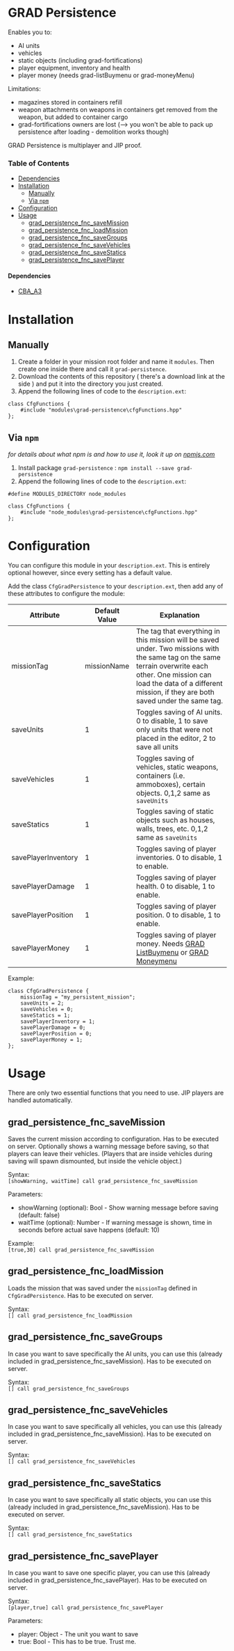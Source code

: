 # GRAD Persistence

Enables you to:

* AI units
* vehicles
* static objects (including grad-fortifications)
* player equipment, inventory and health
* player money (needs grad-listBuymenu or grad-moneyMenu)

Limitations:

* magazines stored in containers refill
* weapon attachments on weapons in containers get removed from the weapon, but added to container cargo
* grad-fortifications owners are lost (--> you won't be able to pack up persistence after loading - demolition works though)

GRAD Persistence is multiplayer and JIP proof.


### Table of Contents
<!-- TOC depthFrom:1 depthTo:6 withLinks:1 updateOnSave:0 orderedList:0 -->

- [Dependencies](#dependencies)
- [Installation](#installation)
	- [Manually](#manually)
	- [Via `npm`](#via-npm)
- [Configuration](#configuration)
- [Usage](#usage)
	- [grad_persistence_fnc_saveMission](#gradpersistencefncsavemission)
	- [grad_persistence_fnc_loadMission](#gradpersistencefncloadmission)
	- [grad_persistence_fnc_saveGroups](#gradpersistencefncsavegroups)
	- [grad_persistence_fnc_saveVehicles](#gradpersistencefncsavevehicles)
	- [grad_persistence_fnc_saveStatics](#gradpersistencefncsavestatics)
	- [grad_persistence_fnc_savePlayer](#gradpersistencefncsaveplayer)

<!-- /TOC -->

#### Dependencies
* [CBA_A3](https://github.com/CBATeam/CBA_A3)

# Installation
## Manually
1. Create a folder in your mission root folder and name it `modules`. Then create one inside there and call it `grad-persistence`.
2. Download the contents of this repository ( there's a download link at the side ) and put it into the directory you just created.
3. Append the following lines of code to the `description.ext`:

```sqf
class CfgFunctions {
    #include "modules\grad-persistence\cfgFunctions.hpp"
};
```

## Via `npm`
_for details about what npm is and how to use it, look it up on [npmjs.com](https://www.npmjs.com/)_

1. Install package `grad-persistence` : `npm install --save grad-persistence`
2. Append the following lines of code to the `description.ext`:

```sqf
#define MODULES_DIRECTORY node_modules

class CfgFunctions {
    #include "node_modules\grad-persistence\cfgFunctions.hpp"
};
```

# Configuration
You can configure this module in your `description.ext`. This is entirely optional however, since every setting has a default value.

Add the class `CfgGradPersistence` to your `description.ext`, then add any of these attributes to configure the module:

Attribute           | Default Value | Explanation
--------------------|---------------|---------------------------------------------------------------------------------------------------------------------------------------------------------------------------------------------------------------------------------------
missionTag          | missionName   | The tag that everything in this mission will be saved under. Two missions with the same tag on the same terrain overwrite each other. One mission can load the data of a different mission, if they are both saved under the same tag.
saveUnits           | 1             | Toggles saving of AI units. 0 to disable, 1 to save only units that were not placed in the editor, 2 to save all units
saveVehicles        | 1             | Toggles saving of vehicles, static weapons, containers (i.e. ammoboxes), certain objects. 0,1,2 same as `saveUnits`
saveStatics         | 1             | Toggles saving of static objects such as houses, walls, trees, etc. 0,1,2 same as `saveUnits`
savePlayerInventory | 1             | Toggles saving of player inventories. 0 to disable, 1 to enable.
savePlayerDamage    | 1             | Toggles saving of player health. 0 to disable, 1 to enable.
savePlayerPosition  | 1             | Toggles saving of player position. 0 to disable, 1 to enable.
savePlayerMoney     | 1             | Toggles saving of player money. Needs [GRAD ListBuymenu](https://github.com/gruppe-adler/grad-listBuymenu) or [GRAD Moneymenu](https://github.com/gruppe-adler/grad-moneyMenu)

Example:

```sqf
class CfgGradPersistence {
    missionTag = "my_persistent_mission";
    saveUnits = 2;
    saveVehicles = 0;
    saveStatics = 1;
    savePlayerInventory = 1;
    savePlayerDamage = 0;
    savePlayerPosition = 0;
    savePlayerMoney = 1;
};
```

# Usage
There are only two essential functions that you need to use. JIP players are handled automatically.

## grad_persistence_fnc_saveMission
Saves the current mission according to configuration. Has to be executed on server. Optionally shows a warning message before saving, so that players can leave their vehicles. (Players that are inside vehicles during saving will spawn dismounted, but inside the vehicle object.)

Syntax:  
`[showWarning, waitTime] call grad_persistence_fnc_saveMission`

Parameters:  
* showWarning (optional): Bool - Show warning message before saving (default: false)  
* waitTime (optional): Number - If warning message is shown, time in seconds before actual save happens (default: 10)

Example:  
`[true,30] call grad_persistence_fnc_saveMission`

## grad_persistence_fnc_loadMission
Loads the mission that was saved under the `missionTag` defined in `CfgGradPersistence`. Has to be executed on server.

Syntax:  
`[] call grad_persistence_fnc_loadMission`

## grad_persistence_fnc_saveGroups
In case you want to save specifically the AI units, you can use this (already included in grad_persistence_fnc_saveMission). Has to be executed on server.

Syntax:  
`[] call grad_persistence_fnc_saveGroups`

## grad_persistence_fnc_saveVehicles
In case you want to save specifically all vehicles, you can use this (already included in grad_persistence_fnc_saveMission). Has to be executed on server.

Syntax:  
`[] call grad_persistence_fnc_saveVehicles`

## grad_persistence_fnc_saveStatics
In case you want to save specifically all static objects, you can use this (already included in grad_persistence_fnc_saveMission). Has to be executed on server.

Syntax:  
`[] call grad_persistence_fnc_saveStatics`

## grad_persistence_fnc_savePlayer
In case you want to save one specific player, you can use this (already included in grad_persistence_fnc_savePlayer). Has to be executed on server.

Syntax:  
`[player,true] call grad_persistence_fnc_savePlayer`

Parameters:  
* player: Object - The unit you want to save
* true: Bool - This has to be true. Trust me.
